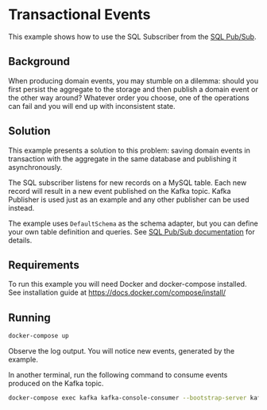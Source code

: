 # Transactional Events

This example shows how to use the SQL Subscriber from the [SQL Pub/Sub](https://github.com/ThreeDotsLabs/watermill-sql). 

## Background

When producing domain events, you may stumble on a dilemma: should you first persist the aggregate to the storage and
then publish a domain event or the other way around? Whatever order you choose, one of the operations can fail and
you will end up with inconsistent state.

## Solution

This example presents a solution to this problem: saving domain events in transaction with the aggregate in the same
database and publishing it asynchronously.

The SQL subscriber listens for new records on a MySQL table. Each new record will result in a new event published
on the Kafka topic. Kafka Publisher is used just as an example and any other publisher can be used instead.

The example uses `DefaultSchema` as the schema adapter, but you can define your own table definition and queries.
See [SQL Pub/Sub documentation](https://watermill.io/pubsub/sql) for details.

## Requirements

To run this example you will need Docker and docker-compose installed. See installation guide at https://docs.docker.com/compose/install/

## Running

```bash
docker-compose up
```

Observe the log output. You will notice new events, generated by the example.

In another terminal, run the following command to consume events produced on the Kafka topic.

```bash
docker-compose exec kafka kafka-console-consumer --bootstrap-server kafka:9092 --topic events
```
